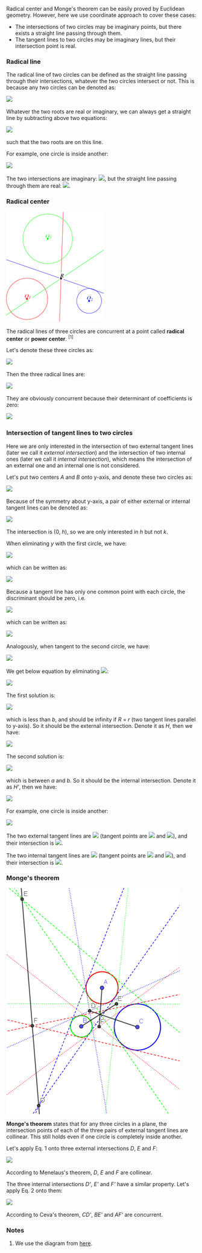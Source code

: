 Radical center and Monge's theorem can be easily proved by Euclidean geometry. However, here we use coordinate approach to cover these cases:

- The intersections of two circles may be imaginary points, but there exists a straight line passing through them.
- The tangent lines to two circles may be imaginary lines, but their intersection point is real.

### Radical line

The radical line of two circles can be defined as the straight line passing through their intersections, whatever the two circles intersect or not. This is because any two circles can be denoted as:

<img src="https://latex.codecogs.com/gif.latex?\begin{cases}x^2+y^2+ax+by+c=0\\x^2+y^2+dx+ey+f=0\end{cases}">

Whatever the two roots are real or imaginary, we can always get a straight line by subtracting above two equations:

<img src="https://latex.codecogs.com/gif.latex?(a-d)x+(b-e)y+(c-f)=0">

such that the two roots are on this line.

For example, one circle is inside another:

<img src="https://latex.codecogs.com/gif.latex?\begin{cases}x^2+y^2=9\\x^2+(y+1)^2=1\end{cases}">

The two intersections are imaginary: <img src="https://latex.codecogs.com/gif.latex?(\pm{3}\sqrt{5}i/2,-9/2)">, but the straight line passing through them are real: <img src="https://latex.codecogs.com/gif.latex?y=-9/2">.

### Radical center

<img src="diagrams/radical-center.gif">

The radical lines of three circles are concurrent at a point called **radical center** or **power center**. <sup>[1]</sup>

Let's denote these three circles as:

<img src="https://latex.codecogs.com/gif.latex?\begin{cases}Q_1:x^2+y^2+ax+by+c=0\\Q_2:x^2+y^2+dx+ey+f=0\\Q_3:x^2+y^2+gx+hy+j=0\end{cases}">

Then the three radical lines are:

<img src="https://latex.codecogs.com/gif.latex?\begin{cases}q_2q_3:(d-g)x+(e-h)y+(f-j)=0\\q_3q_1:(g-a)x+(h-b)y+(j-c)=0\\q_1q_2:(a-d)x+(b-e)y+(c-f)=0\end{cases}">

They are obviously concurrent because their determinant of coefficients is zero:

<img src="https://latex.codecogs.com/gif.latex?\det\left[\begin{matrix}d-g&e-h&f-j\\g-a&h-b&j-c\\a-d&b-e&c-f\end{matrix}\right]=0">

### Intersection of tangent lines to two circles

Here we are only interested in the intersection of two external tangent lines (later we call it *external intersection*) and the intersection of two internal ones (later we call it *internal intersection*), which means the intersection of an external one and an internal one is not considered.

Let's put two centers *A* and *B* onto y-axis, and denote these two circles as:

<img src="https://latex.codecogs.com/gif.latex?\begin{cases}x^2+(y-a)^2=R^2\\x^2+(y-b)^2=r^2\end{cases}\;(a>b,\,R\ge{r}>0)">

Because of the symmetry about y-axis, a pair of either external or internal tangent lines can be denoted as:

<img src="https://latex.codecogs.com/gif.latex?y=h\pm{kx}">

The intersection is (0, *h*), so we are only interested in *h* but not *k*.

When eliminating *y* with the first circle, we have:

<img src="https://latex.codecogs.com/gif.latex?x^2+(h\pm{kx}-a)^2=b^2">

which can be written as:

<img src="https://latex.codecogs.com/gif.latex?(k^2+1)x^2\pm{2}k(h-a)x+(h-a)^2-R^2=0">

Because a tangent line has only one common point with each circle, the discriminant should be zero, i.e.

<img src="https://latex.codecogs.com/gif.latex?\Delta=k^2(h-a)^2-(k^2+1)((h-a)^2-R^2)=0">

which can be written as:

<img src="https://latex.codecogs.com/gif.latex?(k^2+1)R^2=(h-a)^2">

Analogously, when tangent to the second circle, we have:

<img src="https://latex.codecogs.com/gif.latex?(k^2+1)r^2=(h-b)^2">

We get below equation by eliminating <img src="https://latex.codecogs.com/gif.latex?k^2+1">:

<img src="https://latex.codecogs.com/gif.latex?\frac{R}{r}=\pm\frac{h-a}{h-b}">

The first solution is:

<img src="https://latex.codecogs.com/gif.latex?h=\frac{Rb-ra}{R-r}=b-\frac{r(a-b)}{R-r}">

which is less than *b*, and should be infinity if *R* = *r* (two tangent lines parallel to y-axis). So it should be the external intersection. Denote it as *H*, then we have:

<img src="https://latex.codecogs.com/gif.latex?\frac{\overrightarrow{HA}}{\overrightarrow{HB}}=\frac{a-h}{b-h}=\frac{R}r\quad\text{(Eq.\,1)}">

The second solution is:

<img src="https://latex.codecogs.com/gif.latex?h'=\frac{ra+Rb}{r+R}">

which is between *a* and *b*. So it should be the internal intersection. Denote it as *H'*, then we have:

<img src="https://latex.codecogs.com/gif.latex?\frac{\overrightarrow{H'A}}{\overrightarrow{BH'}}=\frac{a-h'}{h'-b}=\frac{R}r\quad\text{(Eq.\,2)}">

For example, one circle is inside another:

<img src="https://latex.codecogs.com/gif.latex?\begin{cases}x^2+y^2=9\\x^2+(y+1)^2=1\end{cases}">

The two external tangent lines are <img src="https://latex.codecogs.com/gif.latex?y=\pm\sqrt{3}ix/2-3/2"> (tangent points are <img src="https://latex.codecogs.com/gif.latex?(\pm{3}\sqrt{3}i,-6)"> and <img src="https://latex.codecogs.com/gif.latex?(\pm\sqrt{3}i,-3)">), and their intersection is <img src="https://latex.codecogs.com/gif.latex?(0,-3/2)">.

The two internal tangent lines are <img src="https://latex.codecogs.com/gif.latex?y=\pm\sqrt{15}ix/4-3/4"> (tangent points are <img src="https://latex.codecogs.com/gif.latex?(\pm{3}\sqrt{15}i,-12)"> and <img src="https://latex.codecogs.com/gif.latex?(\pm\sqrt{15}i,3)">), and their intersection is <img src="https://latex.codecogs.com/gif.latex?(0,-3/4)">.

### Monge's theorem

<img src="diagrams/monge.png">

**Monge's theorem** states that for any three circles in a plane, the intersection points of each of the three pairs of external tangent lines are collinear. This still holds even if one circle is completely inside another.

Let's apply Eq. 1 onto three external intersections *D*, *E* and *F*:

<img src="https://latex.codecogs.com/gif.latex?\frac{\overrightarrow{DA}}{\overrightarrow{DB}}\cdot\frac{\overrightarrow{EC}}{\overrightarrow{EA}}\cdot\frac{\overrightarrow{FB}}{\overrightarrow{FC}}=\frac{r_A}{r_B}\cdot\frac{r_C}{r_A}\cdot\frac{r_B}{r_C}=1">

According to Menelaus's theorem, *D*, *E* and *F* are collinear.

The three internal intersections *D'*, *E'* and *F'* have a similar property. Let's apply Eq. 2 onto them:

<img src="https://latex.codecogs.com/gif.latex?\frac{\overrightarrow{D'A}}{\overrightarrow{BD'}}\cdot\frac{\overrightarrow{E'C}}{\overrightarrow{AE'}}\cdot\frac{\overrightarrow{F'B}}{\overrightarrow{CF'}}=\frac{r_A}{r_B}\cdot\frac{r_C}{r_A}\cdot\frac{r_B}{r_C}=1">

According to Ceva's theorem, *CD'*, *BE'* and *AF'* are concurrent.

### Notes

1. We use the diagram from [here](https://mathworld.wolfram.com/RadicalCenter.html).